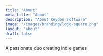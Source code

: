 ```yaml
---
title: "About"
meta_title: "About"
description: "About Keydoo Software"
image: "/images/branding/logo-square.png"
layout: "about"
draft: false
---
```


A passionate duo creating indie games